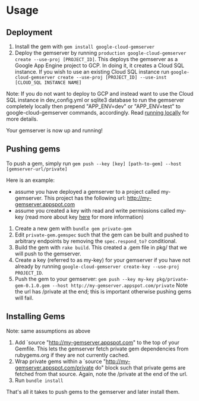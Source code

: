 # Usage

## Deployment
1) Install the gem with `gem install google-cloud-gemserver`
2) Deploy the gemserver by running `production google-cloud-gemserver create --use-proj
[PROJECT_ID]`. This deploys the gemserver as a Google App Engine project to GCP.
In doing it, it creates a Cloud SQL instance. If you wish to use an existing
Cloud SQL instance run `google-cloud-gemserver create --use-proj [PROJECT_ID]
--use-inst [CLOUD_SQL INSTANCE NAME]`

Note: If you do not want to deploy to GCP and instead want to use the Cloud SQL
instance in dev_config.yml or sqlite3 database to run the gemserver completely
locally then prepend "APP_ENV=dev" or "APP_ENV=test" to google-cloud-gemserver
commands, accordingly. Read [running locally](running-locally.md) for more
details.

Your gemserver is now up and running!

## Pushing gems

To push a gem, simply run `gem push --key [key] [path-to-gem] --host
[gemserver-url/private]`

Here is an example:

* assume you have deployed a gemserver to a project called my-gemserver. This
  project has the following url: http://my-gemserver.appspot.com
* assume you created a key with read and write permissions called my-key (read
  more about key [here](key.md) for more information)

1) Create a new gem with `bundle gem private-gem`
2) Edit `private-gem.gemspec` such that the gem can be built and pushed to
arbitrary endpoints by removing the `spec.respond_to?` conditional.
3) Build the gem with `rake build`. This created a .gem file in pkg/ that we
will push to the gemserver.
4) Create a key (referred to as my-key) for your gemserver if you have not
already by running `google-cloud-gemserver create-key --use-proj PROJECT_ID`.
5) Push the gem to your gemserver: `gem push --key my-key
pkg/private-gem-0.1.0.gem --host http://my-gemserver.appspot.com/private`
Note the url has /private at the end; this is important otherwise pushing gems
will fail.

## Installing Gems

Note: same assumptions as above

1) Add `source "http://my-gemserver.appspot.com" to the top of your Gemfile.
This lets the gemserver fetch private gem dependencies from rubygems.org if they
are not currently cached.
2) Wrap private gems within a `source "http://my-gemserver.appspot.com/private
do" block such that private gems are fetched from that source. Again, note the
/private at the end of the url.
3) Run `bundle install`

That's all it takes to push gems to the gemserver and later install them.
